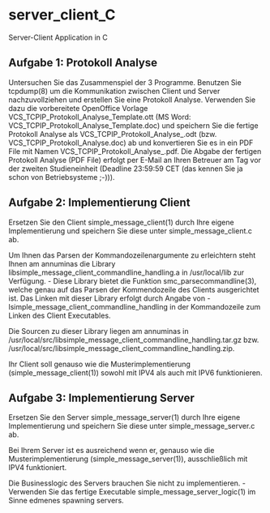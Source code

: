 # server_client_C

Server-Client Application in C

## Aufgabe 1: Protokoll Analyse

Untersuchen Sie das Zusammenspiel der 3 Programme. Benutzen Sie tcpdump(8) um die Kommunikation zwischen Client und Server nachzuvollziehen und erstellen Sie eine Protokoll Analyse. Verwenden Sie dazu die vorbereitete OpenOffice Vorlage VCS_TCPIP_Protokoll_Analyse_Template.ott (MS Word: VCS_TCPIP_Protokoll_Analyse_Template.doc) und speichern Sie die fertige Protokoll Analyse als VCS_TCPIP_Protokoll_Analyse_.odt (bzw. VCS_TCPIP_Protokoll_Analyse.doc) ab und konvertieren Sie es in ein PDF File mit Namen VCS_TCPIP_Protokoll_Analyse_.pdf. Die Abgabe der fertigen Protokoll Analyse (PDF File) erfolgt per E-Mail an Ihren Betreuer am Tag vor der zweiten Studieneinheit (Deadline 23:59:59 CET (das kennen Sie ja schon von Betriebsysteme ;-))).
## Aufgabe 2: Implementierung Client

Ersetzen Sie den Client simple_message_client(1) durch Ihre eigene Implementierung und speichern Sie diese unter simple_message_client.c ab.

Um Ihnen das Parsen der Kommandozeilenargumente zu erleichtern steht Ihnen am annuminas die Library libsimple_message_client_commandline_handling.a in /usr/local/lib zur Verfügung. - Diese Library bietet die Funktion smc_parsecommandline(3), welche genau auf das Parsen der Kommendozeile des Clients ausgerichtet ist. Das Linken mit dieser Library erfolgt durch Angabe von -lsimple_message_client_commandline_handling in der Kommandozeile zum Linken des Client Executables.

Die Sourcen zu dieser Library liegen am annuminas in /usr/local/src/libsimple_message_client_commandline_handling.tar.gz bzw. /usr/local/src/libsimple_message_client_commandline_handling.zip.

Ihr Client soll genauso wie die Musterimplementierung (simple_message_client(1)) sowohl mit IPV4 als auch mit IPV6 funktionieren.
## Aufgabe 3: Implementierung Server

Ersetzen Sie den Server simple_message_server(1) durch Ihre eigene Implementierung und speichern Sie diese unter simple_message_server.c ab.

Bei Ihrem Server ist es ausreichend wenn er, genauso wie die Musterimplementierung (simple_message_server(1)), ausschließlich mit IPV4 funktioniert.

Die Businesslogic des Servers brauchen Sie nicht zu implementieren. - Verwenden Sie das fertige Executable simple_message_server_logic(1) im Sinne edmenes spawning servers.
